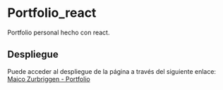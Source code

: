 # Portfolio_react
Portfolio personal hecho con react.

## Despliegue
Puede acceder al despliegue de la página a través del siguiente enlace:
[Maico Zurbriggen - Portfolio](https://maico-zurbriggen.github.io/)
